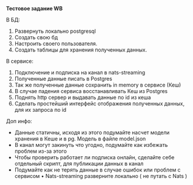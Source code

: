 **Тестовое задание WB**

В БД:
1. Развернуть локально postgresql
2. Создать свою бд
3. Настроить своего пользователя.
4. Создать таблицы для хранения полученных данных.

В сервисе:
1. Подключение и подписка на канал в nats-streaming
2. Полученные данные писать в Postgres
3. Так же полученные данные сохранить in memory в сервисе (Кеш)
4. В случае падения сервиса восстанавливать Кеш из Postgres
5. Поднять http сервер и выдавать данные по id из кеша
6. Сделать простейший интерфейс отображения полученных данных, для
их запроса по id

Доп инфо:
* Данные статичны, исходя из этого подумайте насчет модели хранения
в Кеше и в pg. Модель в файле model.json
* В канал могут закинуть что угодно, подумайте как избежать проблем
из-за этого
* Чтобы проверить работает ли подписка онлайн, сделайте себе
отдельный скрипт, для публикации данных в канал
* Подумайте как не терять данные в случае ошибок или проблем с
сервисом
• Nats-streaming разверните локально ( не путать с Nats )
